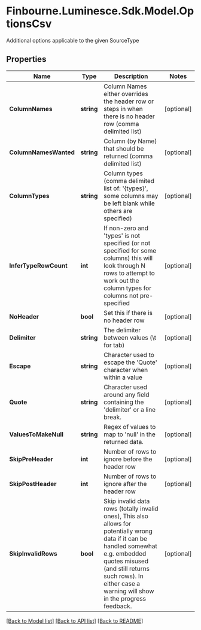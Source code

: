 # Finbourne.Luminesce.Sdk.Model.OptionsCsv
Additional options applicable to the given SourceType

## Properties

Name | Type | Description | Notes
------------ | ------------- | ------------- | -------------
**ColumnNames** | **string** | Column Names either overrides the header row or steps in when there is no header row (comma delimited list) | [optional] 
**ColumnNamesWanted** | **string** | Column (by Name) that should be returned (comma delimited list) | [optional] 
**ColumnTypes** | **string** | Column types (comma delimited list of: &#39;{types}&#39;, some columns may be left blank while others are specified) | [optional] 
**InferTypeRowCount** | **int** | If non-zero and &#39;types&#39; is not specified (or not specified for some columns) this will look through N rows to attempt to work out the column types for columns not pre-specified | [optional] 
**NoHeader** | **bool** | Set this if there is no header row | [optional] 
**Delimiter** | **string** | The delimiter between values (\\t for tab) | [optional] 
**Escape** | **string** | Character used to escape the &#39;Quote&#39; character when within a value | [optional] 
**Quote** | **string** | Character used around any field containing the &#39;delimiter&#39; or a line break. | [optional] 
**ValuesToMakeNull** | **string** | Regex of values to map to &#39;null&#39; in the returned data. | [optional] 
**SkipPreHeader** | **int** | Number of rows to ignore before the header row | [optional] 
**SkipPostHeader** | **int** | Number of rows to ignore after the header row | [optional] 
**SkipInvalidRows** | **bool** | Skip invalid data rows (totally invalid ones),   This also allows for potentially wrong data if it can be handled somewhat e.g. embedded quotes misused (and still returns such rows).  In either case a warning will show in the progress feedback. | [optional] 

[[Back to Model list]](../README.md#documentation-for-models) [[Back to API list]](../README.md#documentation-for-api-endpoints) [[Back to README]](../README.md)


